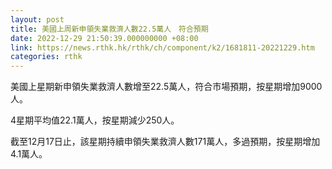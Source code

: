 ```yaml
---
layout: post
title: 美國上周新申領失業救濟人數22.5萬人　符合預期
date: 2022-12-29 21:50:39.000000000 +08:00
link: https://news.rthk.hk/rthk/ch/component/k2/1681811-20221229.htm
categories: rthk
---
```


美國上星期新申領失業救濟人數增至22.5萬人，符合市場預期，按星期增加9000人。

4星期平均值22.1萬人，按星期減少250人。

截至12月17日止，該星期持續申領失業救濟人數171萬人，多過預期，按星期增加4.1萬人。
